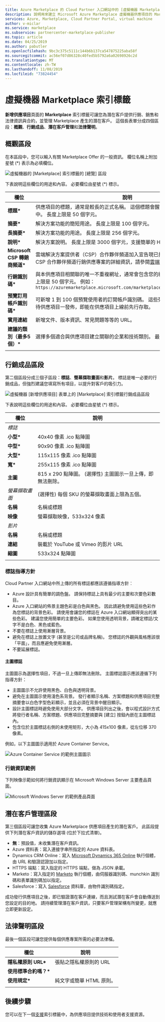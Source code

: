 ```yaml
---
title: Azure Marketplace 的 Cloud Partner 入口網站中的 [虛擬機器 Marketplace] 索引標籤
description: 說明用來建立 Microsoft Azure Marketplace 虛擬機器供應項目的 Marketplace 索引標籤。
services: Azure, Marketplace, Cloud Partner Portal, virtual machine
author: v-miclar
ms.service: marketplace
ms.subservice: partnercenter-marketplace-publisher
ms.topic: article
ms.date: 04/25/2019
ms.author: pabutler
ms.openlocfilehash: 9bc3c375c5111c144b6b137ca547875225aba58f
ms.sourcegitcommit: ac56ef07d86328c40fed5b5792a6a02698926c2d
ms.translationtype: MT
ms.contentlocale: zh-TW
ms.lasthandoff: 11/08/2019
ms.locfileid: "73824454"
---
```

# <a name="virtual-machine-marketplace-tab"></a>虛擬機器 Marketplace 索引標籤

**新增供應項目**頁面的 **Marketplace** 索引標籤可讓您為潛在客戶提供行銷、銷售和法律資訊與合約，並管理 Marketplace 產生的潛在客戶。 這個長表單分成四個區段：**概觀**、**行銷成品**、**潛在客戶管理**和**法律聲明**。


## <a name="overview-section"></a>概觀區段
在本區段中，您可以輸入有關 Marketplace Offer 的一般資訊。  欄位名稱上附加星號 (*) 表示為必填欄位。

![虛擬機器的 [Marketplace] 索引標籤的 [總覽] 區段](./media/publishvm_008.png)

下表說明這些欄位的用途和內容。 必要欄位由星號 (*) 標示。

|  **欄位**                |     **說明**                                                          |
|  ---------                |     ---------------                                                          |
| **標題\***                 | 供應項目的標題，通常是較長的正式名稱。 這個標題會醒目顯示在 Marketplace 中。  長度上限是 50 個字元。 |
| **摘要\***               | 解決方案功能的簡短用途。  長度上限是 100 個字元。 |
| **長摘要\***          | 解決方案功能的用途。  長度上限是 256 個字元。 |
| **說明\***           | 解決方案說明。  長度上限是 3000 個字元，支援簡單的 HTML 格式。 |
| **Microsoft CSP 轉銷商頻道\*** | 雲端解決方案提供者（CSP）合作夥伴頻道加入宣告現已推出。  如需透過 Microsoft CSP 合作夥伴頻道行銷供應專案的詳細資訊，請參閱[雲端解決方案提供者](../../cloud-solution-providers.md)。 |
| **行銷識別碼\***  | 與本供應項目相關聯的唯一不重複網址，通常會包含您的組織與解決方案名稱，長度上限是 50 個字元。  例如： <br/> `https://azuremarketplace.microsoft.com/marketplace/apps/contoso.sampleApp`  |
| **預覽訂用帳戶識別碼\*** | 可新增 1 到 100 個預覽使用者的訂閱帳戶識別碼。 這些列入允許清單的訂閱帳戶，待供應項目一發佈，即能在供應項目上線前先行存取。 |
| **實用連結**          | 新增文件、版本資訊、常見問題等等的 URL。 |
| **建議的類別（最多5個）\*** | 選擇多個適合與供應項目建立關聯的企業和技術類別。  最多可選擇五個。  |
|  |  |


## <a name="marketing-artifacts-section"></a>行銷成品區段

第二個區段分成三個子區段：**標誌**、**螢幕擷取畫面**和**影片**。 標誌是唯一必要的行銷成品，但強烈建議您填寫所有項目，以提升對客戶的吸引力。 

![虛擬機器 [新增供應項目] 表單上的 [Marketplace] 索引標籤行銷成品區段](./media/publishvm_009.png)

下表說明這些欄位的用途和內容。 必要欄位由星號 (*) 標示。

|  **欄位**                |     **說明**                                                          |
|  ---------                |     ---------------                                                          |
| *標誌*  |  |
| **小型\***                 | 40x40 像素 .ico 點陣圖                                                      |
| **中型\***                | 90x90 像素 .ico 點陣圖                                                      |
| **大型\***                 | 115x115 像素 .ico 點陣圖                                                   |
| **寬\***                  | 255x115 像素 .ico 點陣圖                                                    |
| **主圖**                  | 815 x 290 點陣圖。  (選擇性) 主圖圖示一旦上傳，即無法刪除。 |
| *螢幕擷取畫面*  | (選擇性) 每個 SKU 的螢幕擷取畫面上限為五個。 |
| **名稱**                  | 名稱或標題 <!-- TODO - max char length? none specified in UI -->                               |
| **映像**                 | 螢幕擷取映像，533x324 像素                                         |
| *影片*  |  |
| **名稱**                  | 名稱或標題  <!-- TODO - max char length? -->                              |
| **連結**                  | 裝載於 YouTube 或 Vimeo 的影片 URL                                        |
| **縮圖**             | 533x324 點陣圖                                                               |
|   |   |

### <a name="logo-guidelines"></a>標誌指導方針

<!-- TD: It seems like this section could be better located in some common area, maybe an AMP Marketing/Design section 
+1 this should all be in a common area and referenced from here to that location.-->

Cloud Partner 入口網站中所上傳的所有標誌都應該遵循指導方針︰

*  Azure 設計具有簡單的調色盤。 請保持標誌上具有最少的主要和次要色彩數目。
*  Azure 入口網站的佈景主題色彩是白色與黑色。 因此請避免使用這些色彩作為您標誌的背景色彩。 請使用會讓您的標誌在 Azure 入口網站顯得突出的某些色彩。 建議您使用簡單的主要色彩。 如果您使用透明背景，請確定標誌/文字不是白色、黑色或藍色。
*  不要在標誌上使用漸層背景。
*  避免在標誌上放置文字 (甚至是公司或品牌名稱)。 您標誌的外觀與風格應該很「平面」，而且應避免使用漸層。
*  不要延展標誌。

#### <a name="hero-logo"></a>主圖標誌

主圖圖示為選擇性項目，不過一旦上傳即無法刪除。  主圖標誌圖示應該遵循下列指導方針：

*  主圖圖示不允許使用黑色、白色與透明背景。
*  避免在主圖圖示使用淺色系背景。  發行者顯示名稱、方案標題和供應項目完整摘要會以白色字型色彩顯示，並且必須在背景中醒目顯示。
*  設計主圖標誌時避免使用大部分文字。  供應項目列出之後，會以程式設計方式將發行者名稱、方案標題、供應項目完整摘要與 [建立] 按鈕內嵌在主圖標誌內。 
* 包含位於主圖標誌右側的未使用矩形，大小為 415x100 像素，從左位移 370 像素。  

例如，以下主圖圖示適用於 Azure Container Service。  <!-- TD: It would be nice to have the raw bitmap, e.g.before and after embedding. -->

![Azure Container Service 的範例主圖圖示](./media/publishvm_010.png)


### <a name="marketing-information-example"></a>行銷資訊範例 

下列映像示範如何將行銷資訊顯示在 Microsoft Windows Server 主要產品頁面。

![Microsoft Windows Server 的範例產品頁面](./media/publishvm_011.png)


## <a name="lead-management-section"></a>潛在客戶管理區段

第三個區段可讓您收集 Azure Marketplace 供應項目產生的潛在客戶。 此區段提供下列潛在客戶資訊的儲存選項 (位於下拉式清單)。

* **無**：預設值，未收集潛在客戶資訊。
* Azure 資料表：寫入連接字串所指定的 Azure 資料表。
* Dynamics CRM Online：寫入 [Microsoft Dynamics 365 Online](https://dynamics.microsoft.com/) 執行個體，由 URL 和驗證認證加以指定。
* HTTPS 端點：寫入指定的 HTTPS 端點，做為 JSON 承載。
* Marketo：寫入指定的 [Marketo](https://www.marketo.com/) 執行個體，由伺服器識別碼、munchkin 識別碼和表單識別碼加以指定。
* Salesforce：寫入 [Salesforce](https://www.salesforce.com/) 資料庫，由物件識別碼指定。

成功發行供應項目之後，即已驗證潛在客戶連線，而且測試潛在客戶會自動傳送到您設定的目的地。 請持續管理潛在客戶資訊，只要客戶管理架構有所變更，就應立即更新設定。

<!-- TD: For more info, see [Need a topic on lead information and processing that mimics the Appendix of the VM Pub Guide]. -->

## <a name="legal-section"></a>法律聲明區段

最後一個區段可讓您提供每個供應專案所需的必要法律檔。  

|  **欄位**                    |     **說明**                                        |
|  ---------                    |     ---------------                                        |
| **隱私權原則 URL\***      | 張貼之隱私權原則的 URL                          |
| **使用標準合約嗎？\***  |   |
| **使用規定\***            | 純文字或簡單 HTML 原則。                       |
|  |  |


## <a name="next-steps"></a>後續步驟

您可以在下一個[支援](./cpp-support-tab.md)索引標籤中，為供應項目提供技術和使用者支援資源。
